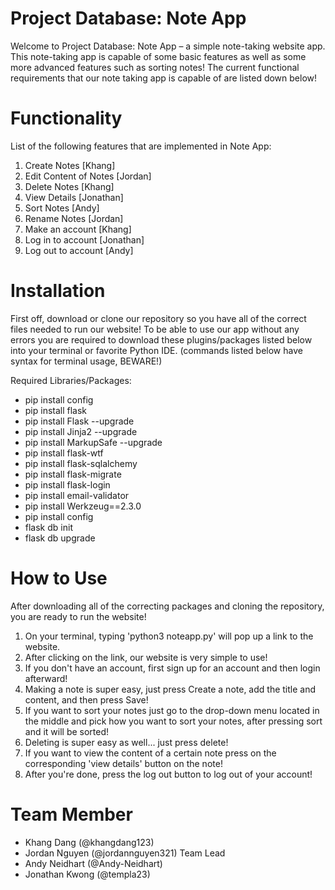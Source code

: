 # Project Database: Note App

Welcome to Project Database: Note App – a simple note-taking website app. This note-taking app is capable of some basic features as well as some more advanced features such as sorting notes! The current functional requirements that our note taking app is capable of are listed down below!

# Functionality
List of the following features that are implemented in Note App:
1) Create Notes [Khang]
2) Edit Content of Notes [Jordan]
3) Delete Notes [Khang]
4) View Details [Jonathan]
5) Sort Notes [Andy]
6) Rename Notes [Jordan]
7) Make an account [Khang]
8) Log in to account [Jonathan]
9) Log out to account [Andy]

# Installation
First off, download or clone our repository so you have all of the correct files needed to run our website! To be able to use our app without any errors you are required to download these plugins/packages listed below into your terminal or favorite Python IDE. (commands listed below have syntax for terminal usage, BEWARE!)

Required Libraries/Packages:

* pip install config
* pip install flask
* pip install Flask --upgrade
* pip install Jinja2 --upgrade
* pip install MarkupSafe --upgrade
* pip install flask-wtf
* pip install flask-sqlalchemy
* pip install flask-migrate
* pip install flask-login
* pip install email-validator
* pip install Werkzeug==2.3.0
* pip install config
* flask db init
* flask db upgrade

# How to Use
After downloading all of the correcting packages and cloning the repository, you are ready to run the website! 
1) On your terminal, typing 'python3 noteapp.py' will pop up a link to the website.
2) After clicking on the link, our website is very simple to use!
3) If you don't have an account, first sign up for an account and then login afterward!
4) Making a note is super easy, just press Create a note, add the title and content, and then press Save!
5) If you want to sort your notes just go to the drop-down menu located in the middle and pick how  you want to sort your notes, after pressing sort and it will be sorted!
6) Deleting is super easy as well... just press delete!
7) If you want to view the content of a certain note press on the corresponding 'view details' button on the note!
8) After you're done, press the log out button to log out of your account!

# Team Member
- Khang Dang (@khangdang123)
- Jordan Nguyen (@jordannguyen321) Team Lead
- Andy Neidhart (@Andy-Neidhart)
- Jonathan Kwong (@templa23)
